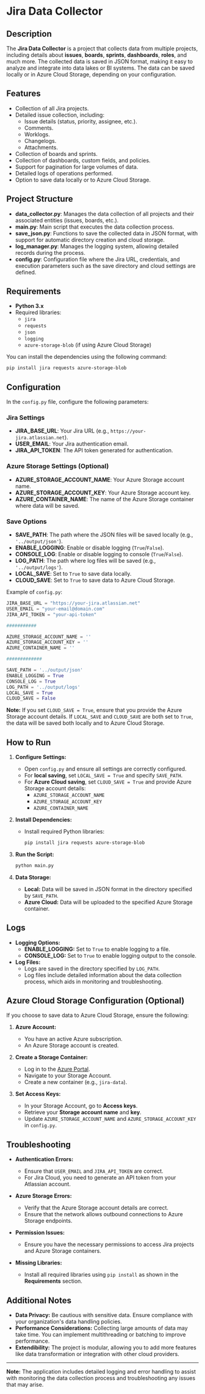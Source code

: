# Jira Data Collector

## Description
The **Jira Data Collector** is a project that collects data from multiple projects, including details about **issues**, **boards**, **sprints**, **dashboards**, **roles**, and much more. The collected data is saved in JSON format, making it easy to analyze and integrate into data lakes or BI systems. The data can be saved locally or in Azure Cloud Storage, depending on your configuration.

## Features
- Collection of all Jira projects.
- Detailed issue collection, including:
  - Issue details (status, priority, assignee, etc.).
  - Comments.
  - Worklogs.
  - Changelogs.
  - Attachments.
- Collection of boards and sprints.
- Collection of dashboards, custom fields, and policies.
- Support for pagination for large volumes of data.
- Detailed logs of operations performed.
- Option to save data locally or to Azure Cloud Storage.

## Project Structure
- **data_collector.py**: Manages the data collection of all projects and their associated entities (issues, boards, etc.).
- **main.py**: Main script that executes the data collection process.
- **save_json.py**: Functions to save the collected data in JSON format, with support for automatic directory creation and cloud storage.
- **log_manager.py**: Manages the logging system, allowing detailed records during the process.
- **config.py**: Configuration file where the Jira URL, credentials, and execution parameters such as the save directory and cloud settings are defined.

## Requirements
- **Python 3.x**
- Required libraries:
  - `jira`
  - `requests`
  - `json`
  - `logging`
  - `azure-storage-blob` (if using Azure Cloud Storage)

You can install the dependencies using the following command:
```bash
pip install jira requests azure-storage-blob
```

## Configuration
In the `config.py` file, configure the following parameters:

### Jira Settings
- **JIRA_BASE_URL**: Your Jira URL (e.g., `https://your-jira.atlassian.net`).
- **USER_EMAIL**: Your Jira authentication email.
- **JIRA_API_TOKEN**: The API token generated for authentication.

### Azure Storage Settings (Optional)
- **AZURE_STORAGE_ACCOUNT_NAME**: Your Azure Storage account name.
- **AZURE_STORAGE_ACCOUNT_KEY**: Your Azure Storage account key.
- **AZURE_CONTAINER_NAME**: The name of the Azure Storage container where data will be saved.

### Save Options
- **SAVE_PATH**: The path where the JSON files will be saved locally (e.g., `'../output/json'`).
- **ENABLE_LOGGING**: Enable or disable logging (`True`/`False`).
- **CONSOLE_LOG**: Enable or disable logging to console (`True`/`False`).
- **LOG_PATH**: The path where log files will be saved (e.g., `'../output/logs'`).
- **LOCAL_SAVE**: Set to `True` to save data locally.
- **CLOUD_SAVE**: Set to `True` to save data to Azure Cloud Storage.

Example of `config.py`:
```python
JIRA_BASE_URL = "https://your-jira.atlassian.net"
USER_EMAIL = "your-email@domain.com"
JIRA_API_TOKEN = "your-api-token"

###########

AZURE_STORAGE_ACCOUNT_NAME = ''
AZURE_STORAGE_ACCOUNT_KEY = ''
AZURE_CONTAINER_NAME = ''

#############

SAVE_PATH = '../output/json'
ENABLE_LOGGING = True
CONSOLE_LOG = True
LOG_PATH = '../output/logs'
LOCAL_SAVE = True
CLOUD_SAVE = False
```

**Note:** If you set `CLOUD_SAVE = True`, ensure that you provide the Azure Storage account details. If `LOCAL_SAVE` and `CLOUD_SAVE` are both set to `True`, the data will be saved both locally and to Azure Cloud Storage.

## How to Run
1. **Configure Settings:**
   - Open `config.py` and ensure all settings are correctly configured.
   - For **local saving**, set `LOCAL_SAVE = True` and specify `SAVE_PATH`.
   - For **Azure Cloud saving**, set `CLOUD_SAVE = True` and provide Azure Storage account details:
     - `AZURE_STORAGE_ACCOUNT_NAME`
     - `AZURE_STORAGE_ACCOUNT_KEY`
     - `AZURE_CONTAINER_NAME`

2. **Install Dependencies:**
   - Install required Python libraries:
     ```bash
     pip install jira requests azure-storage-blob
     ```

3. **Run the Script:**
   ```bash
   python main.py
   ```
4. **Data Storage:**
   - **Local:** Data will be saved in JSON format in the directory specified by `SAVE_PATH`.
   - **Azure Cloud:** Data will be uploaded to the specified Azure Storage container.

## Logs
- **Logging Options:**
  - **ENABLE_LOGGING:** Set to `True` to enable logging to a file.
  - **CONSOLE_LOG:** Set to `True` to enable logging output to the console.
- **Log Files:**
  - Logs are saved in the directory specified by `LOG_PATH`.
  - Log files include detailed information about the data collection process, which aids in monitoring and troubleshooting.

## Azure Cloud Storage Configuration (Optional)
If you choose to save data to Azure Cloud Storage, ensure the following:

1. **Azure Account:**
   - You have an active Azure subscription.
   - An Azure Storage account is created.

2. **Create a Storage Container:**
   - Log in to the [Azure Portal](https://portal.azure.com/).
   - Navigate to your Storage Account.
   - Create a new container (e.g., `jira-data`).

3. **Set Access Keys:**
   - In your Storage Account, go to **Access keys**.
   - Retrieve your **Storage account name** and **key**.
   - Update `AZURE_STORAGE_ACCOUNT_NAME` and `AZURE_STORAGE_ACCOUNT_KEY` in `config.py`.

## Troubleshooting
- **Authentication Errors:**
  - Ensure that `USER_EMAIL` and `JIRA_API_TOKEN` are correct.
  - For Jira Cloud, you need to generate an API token from your Atlassian account.

- **Azure Storage Errors:**
  - Verify that the Azure Storage account details are correct.
  - Ensure that the network allows outbound connections to Azure Storage endpoints.

- **Permission Issues:**
  - Ensure you have the necessary permissions to access Jira projects and Azure Storage containers.

- **Missing Libraries:**
  - Install all required libraries using `pip install` as shown in the **Requirements** section.

## Additional Notes
- **Data Privacy:** Be cautious with sensitive data. Ensure compliance with your organization's data handling policies.
- **Performance Considerations:** Collecting large amounts of data may take time. You can implement multithreading or batching to improve performance.
- **Extendibility:** The project is modular, allowing you to add more features like data transformation or integration with other cloud providers.

---

**Note:** The application includes detailed logging and error handling to assist with monitoring the data collection process and troubleshooting any issues that may arise.